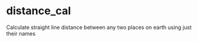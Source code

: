 # distance_cal
Calculate straight line distance between  any two places on earth using just their names
